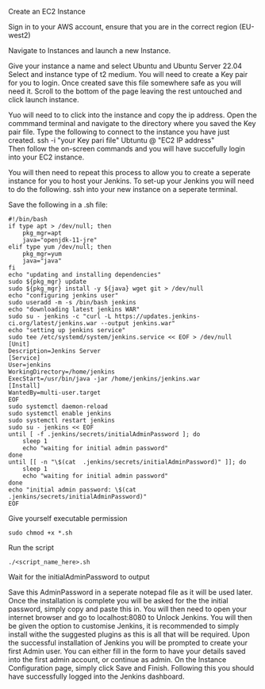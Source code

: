 Create an EC2 Instance

Sign in to your AWS account, ensure that you are in the correct region (EU-west2)

Navigate to Instances and launch a new Instance.

Give your instance a name and select Ubuntu and Ubuntu Server 22.04
Select and instance type of t2 medium.
You will need to create a Key pair for you to login.  Once created save this file somewhere safe as you will need it.
Scroll to the bottom of the page leaving the rest untouched and click launch instance.

Yuo will need to to click into the instance and copy the ip address.
Open the commmand terminal and navigate to the directory where you saved the Key pair file.
Type the following to connect to the instance you have just created. ssh -i "your Key pari file" Ubtuntu @ "EC2 IP address"   
Then follow the on-screen commands and you will have succefully login into your EC2 instance.

You will then need to repeat this process to allow you to create a seperate instance for you to host your Jenkins.
To set-up your Jenkins you will need to do the following.
ssh into your new instance on a seperate terminal.

Save the following in a .sh file:

```
#!/bin/bash
if type apt > /dev/null; then
    pkg_mgr=apt
    java="openjdk-11-jre"
elif type yum /dev/null; then
    pkg_mgr=yum
    java="java"
fi
echo "updating and installing dependencies"
sudo ${pkg_mgr} update
sudo ${pkg_mgr} install -y ${java} wget git > /dev/null
echo "configuring jenkins user"
sudo useradd -m -s /bin/bash jenkins
echo "downloading latest jenkins WAR"
sudo su - jenkins -c "curl -L https://updates.jenkins-ci.org/latest/jenkins.war --output jenkins.war"
echo "setting up jenkins service"
sudo tee /etc/systemd/system/jenkins.service << EOF > /dev/null
[Unit]
Description=Jenkins Server
[Service]
User=jenkins
WorkingDirectory=/home/jenkins
ExecStart=/usr/bin/java -jar /home/jenkins/jenkins.war
[Install]
WantedBy=multi-user.target
EOF
sudo systemctl daemon-reload
sudo systemctl enable jenkins
sudo systemctl restart jenkins
sudo su - jenkins << EOF
until [ -f .jenkins/secrets/initialAdminPassword ]; do
    sleep 1
    echo "waiting for initial admin password"
done
until [[ -n "\$(cat  .jenkins/secrets/initialAdminPassword)" ]]; do
    sleep 1
    echo "waiting for initial admin password"
done
echo "initial admin password: \$(cat .jenkins/secrets/initialAdminPassword)"
EOF
```	
Give yourself executable permission

```
sudo chmod +x *.sh
```

Run the script

```
./<script_name_here>.sh
```

Wait for the initialAdminPassword to output

Save this AdminPassword in a seperate notepad file as it will be used later.
Once the installation is complete you will be asked for the the initial password, simply copy and paste this in.
You will then need to open your internet browser and go to localhost:8080 to Unlock Jenkins.
You will then be given the option to customise Jenkins, it is recommended to simply install withe the suggested plugins as this is all that will be required.
Upon the successful installation of Jenkins you will be prompted to create your first Admin user.
You can either fill in the form to have your details saved into the first admin account, or continue as admin.
On the Instance Configuration page, simply click Save and Finish.
Following this you should have successfully logged into the Jenkins dashboard.












